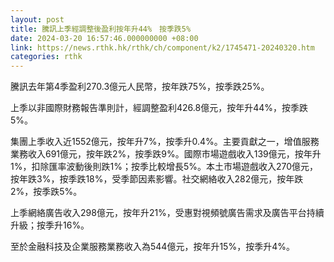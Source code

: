 ```yaml
---
layout: post
title: 騰訊上季經調整後盈利按年升44%　按季跌5%
date: 2024-03-20 16:57:46.000000000 +08:00
link: https://news.rthk.hk/rthk/ch/component/k2/1745471-20240320.htm
categories: rthk
---
```


騰訊去年第4季盈利270.3億元人民幣，按年跌75%，按季跌25%。

上季以非國際財務報告準則計，經調整盈利426.8億元，按年升44%，按季跌5%。

集團上季收入近1552億元，按年升7%，按季升0.4%。主要貢獻之一，增值服務業務收入691億元，按年跌2%，按季跌9%。國際市場遊戲收入139億元，按年升1%，扣除匯率波動後則跌1%；按季比較增長5%。本土市場遊戲收入270億元，按年跌3%，按季跌18%，受季節因素影響。社交網絡收入282億元，按年跌2%，按季跌5%。

上季網絡廣告收入298億元，按年升21%，受惠對視頻號廣告需求及廣告平台持續升級；按季升16%。

至於金融科技及企業服務業務收入為544億元，按年升15%，按季升4%。
